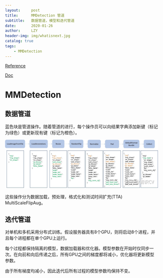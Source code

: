 ```yaml
---
layout:     post
title:      MMDetection 管道
subtitle:   数据管道，模型和迭代管道
date:       2020-01-26
author:     LZY
header-img: img/whatisnext.jpg
catalog: true
tags:
    - MMDetection
---
```


[Reference](https://github.com/open-mmlab/mmdetection)

[Doc](https://mmdetection.readthedocs.io/)

# MMDetection

## 数据管道

蓝色块是管道操作。随着管道的进行，每个操作员可以向结果字典添加新键（标记为绿色）或更新现有键（标记为橙色）。 

![](/img/20200506023.jpg)

这些操作分为数据加载，预处理，格式化和测试时间扩充(TTA) MultiScaleFlipAug。

## 迭代管道

对单机和多机采用分布式训练。假设服务器具有8个GPU，则将启动8个进程，并且每个进程都在单个GPU上运行。

每个过程都保持隔离的模型，数据加载器和优化器。模型参数在开始时仅同步一次。在向前和向后传递之后，所有GPU之间的梯度都将减小，优化器将更新模型参数。

由于所有梯度均减小，因此迭代后所有过程的模型参数均保持不变。
